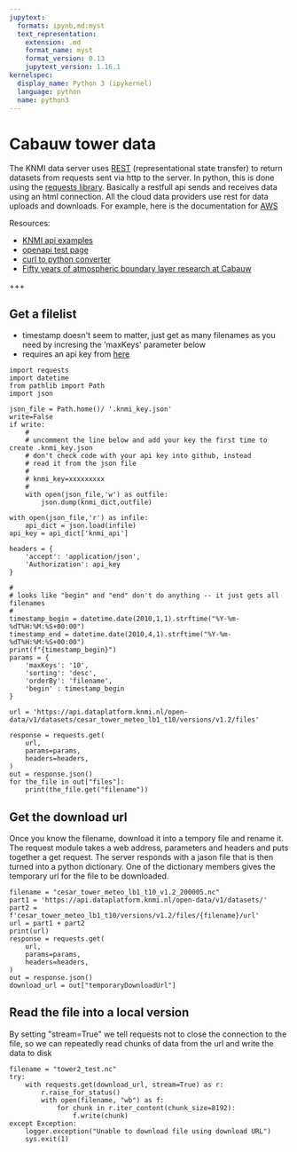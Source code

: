 ```yaml
---
jupytext:
  formats: ipynb,md:myst
  text_representation:
    extension: .md
    format_name: myst
    format_version: 0.13
    jupytext_version: 1.16.1
kernelspec:
  display_name: Python 3 (ipykernel)
  language: python
  name: python3
---
```


# Cabauw tower data

The KNMI data server uses [REST](https://www.redhat.com/en/topics/api/what-is-a-rest-api) (representational state transfer) to return datasets from requests sent via http to the server.  In python, this is done using the 
[requests library](https://realpython.com/python-requests/).  Basically a restfull api sends and receives data using an html connection.  All the cloud data providers use rest for data uploads and downloads.  For example, here is the documentation for [AWS](https://boto3.amazonaws.com/v1/documentation/api/latest/guide/quickstart.html#using-boto3)

Resources:

- [KNMI api examples](https://developer.dataplatform.knmi.nl/open-data-api)
- [openapi test page](https://tyk-cdn.dataplatform.knmi.nl/open-data/index.html)
- [curl to python converter](https://curlconverter.com)
- [Fifty years of atmospheric boundary layer research at Cabauw](https://link.springer.com/article/10.1007/s10546-020-00541-w)

+++

## Get a filelist

- timestamp doesn't seem to matter, just get as many filenames as you need
by incresing the 'maxKeys' parameter below
- requires an api key from [here](https://developer.dataplatform.knmi.nl/open-data-api#token)

```{code-cell} ipython3
import requests
import datetime
from pathlib import Path
import json

json_file = Path.home()/ '.knmi_key.json'
write=False
if write:
    #
    # uncomment the line below and add your key the first time to create .knmi_key.json
    # don't check code with your api key into github, instead
    # read it from the json file
    #
    # knmi_key=xxxxxxxxx
    #
    with open(json_file,'w') as outfile:
        json.dump(knmi_dict,outfile)

with open(json_file,'r') as infile:
    api_dict = json.load(infile)
api_key = api_dict['knmi_api']

headers = {
    'accept': 'application/json',
    'Authorization': api_key
}

#
# looks like "begin" and "end" don't do anything -- it just gets all filenames
#
timestamp_begin = datetime.date(2010,1,1).strftime("%Y-%m-%dT%H:%M:%S+00:00")
timestamp_end = datetime.date(2010,4,1).strftime("%Y-%m-%dT%H:%M:%S+00:00")
print(f"{timestamp_begin}")
params = {
    'maxKeys': '10',
    'sorting': 'desc',
    'orderBy': 'filename',
    'begin' : timestamp_begin
}

url = 'https://api.dataplatform.knmi.nl/open-data/v1/datasets/cesar_tower_meteo_lb1_t10/versions/v1.2/files'

response = requests.get(
    url,
    params=params,
    headers=headers,
)
out = response.json()
for the_file in out["files"]:
    print(the_file.get("filename"))
```

## Get the download url

Once you know the filename, download it into a tempory file and
rename it.  The request module takes a web address, parameters and headers and puts together a get request.  The server responds with a jason file that is then turned into a python dictionary.  One of the dictionary members gives the temporary url for the file to be downloaded.

```{code-cell} ipython3
filename = "cesar_tower_meteo_lb1_t10_v1.2_200005.nc"
part1 = 'https://api.dataplatform.knmi.nl/open-data/v1/datasets/'
part2 = f'cesar_tower_meteo_lb1_t10/versions/v1.2/files/{filename}/url'
url = part1 + part2
print(url)
response = requests.get(
    url,
    params=params,
    headers=headers,
)
out = response.json()
download_url = out["temporaryDownloadUrl"]
```

## Read the file into a local version

By setting "stream=True" we tell requests not to close the connection to the file, so we can repeatedly read chunks of data from the url and write the data to disk

```{code-cell} ipython3
filename = "tower2_test.nc"
try:
    with requests.get(download_url, stream=True) as r:
        r.raise_for_status()
        with open(filename, "wb") as f:
            for chunk in r.iter_content(chunk_size=8192):
                f.write(chunk)
except Exception:
    logger.exception("Unable to download file using download URL")
    sys.exit(1)
```

```{code-cell} ipython3

```

```{code-cell} ipython3

```

